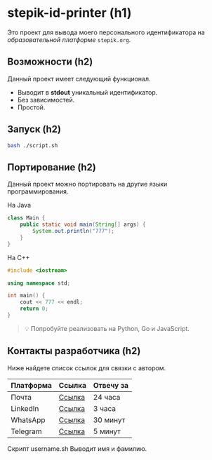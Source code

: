 # stepik-id-printer (h1)

Это проект для вывода моего персонального идентификатора на _образовательной платформе_ `stepik.org`.

## Возможности (h2)

Данный проект имеет следующий функционал.

- Выводит в **stdout** уникальный идентификатор.
- Без зависимостей.
- Простой.

## Запуск (h2)

```bash
bash ./script.sh
```

## Портирование (h2)

Данный проект можно портировать на другие языки программирования.

На Java

```java
class Main {
    public static void main(String[] args) {
        System.out.println("777");
    }
}
```

На C++

```cpp
#include <iostream>

using namespace std;

int main() {
    cout << 777 << endl;
    return 0;
}
```

> 💡 Попробуйте реализовать на Python, Go и JavaScript.

## Контакты разработчика (h2)

Ниже найдете список ссылок для связки с автором.

| Платформа | Ссылка                                | Отвечу за |
| --------- | ---------------------------------     | --------- |
| Почта     | [Ссылка](pavel_unguryanu@mail.ru)     | 24 часа   |
| LinkedIn  | [Ссылка](linked.in)                   | 3 часа    |
| WhatsApp  | [Ссылка](87072777910)                 | 30 минут  |
| Telegram  | [Ссылка](https://t.me/Pavel_Unguryanu)| 5 минут   |
Скрипт username.sh Выводит имя и фамилию.
